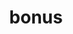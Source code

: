---
title: bonus
meaning: good
ch: twelve
pos: totadjective
femstem: bon
femend: a
neutstem: bon
neutend: um
f1: yes
f: yes
---